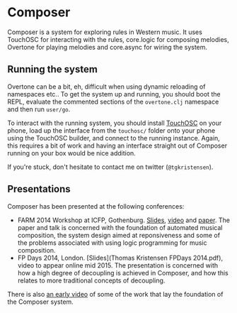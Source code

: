 # Composer

Composer is a system for exploring rules in Western music. It uses
TouchOSC for interacting with the rules, core.logic for composing
melodies, Overtone for playing melodies and core.async for wiring the
system.

## Running the system

Overtone can be a bit, eh, difficult when using dynamic reloading of
namespaces etc.. To get the system up and running, you should boot the
REPL, evaluate the commented sections of the `overtone.clj` namespace
and then run `user/go`.

To interact with the running system, you should install
[TouchOSC](http://hexler.net/software/touchosc) on your phone, load up
the interface from the `touchosc/` folder onto your phone using the
TouchOSC builder, and connect to the running instance. Again, this
requires a bit of work and having an interface straight out of Composer
running on your box would be nice addition.

If you're stuck, don't hesitate to contact me on twitter
(`@tgkristensen`).

## Presentations

Composer has been presented at the following conferences:

- FARM 2014 Workshop at ICFP,
  Gothenburg. [Slides](http://functional-art.org/2014/ThomasGKristensen.pdf),
  [video](https://www.youtube.com/watch?v=Y12tGSrJjc4) and
  [paper](http://dl.acm.org/citation.cfm?id=2633646). The paper and talk
  is concerned with the foundation of automated musical composition, the
  system design aimed at reponsiveness and some of the problems
  associated with using logic programming for music composition.
- FP Days 2014, London. [Slides](Thomas Kristensen FPDays 2014.pdf),
  video to appear online mid 2015. The presentation is concerned with
  how a high degree of decoupling is achieved in Composer, and how this
  relates to more traditional concepts of decoupling.

There is also [an early video](http://vimeo.com/55677313) of some of the
work that lay the foundation of the Composer system.
